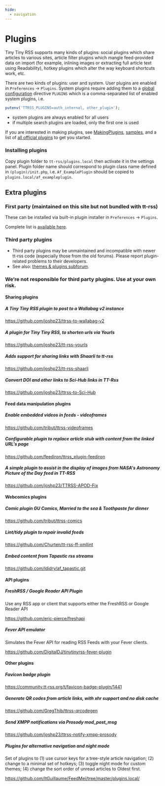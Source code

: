 ```yaml
---
hide:
  - navigation
---
```


# Plugins

Tiny Tiny RSS supports many kinds of plugins: social plugins which share
articles to various sites, article filter plugins which mangle feed-provided
data on import (for example, inlining images or extracting full article text
using Readability), hotkey plugins which alter the way keyboard shortcuts work,
etc.

There are two kinds of plugins: user and system. User plugins are enabled in
`Preferences` &rarr; `Plugins`. System plugins require adding them to a [global
configuration](wiki/GlobalConfig.md) directive <code>PLUGINS</code> which is a
comma-separated list of enabled system plugins, i.e.

```php
putenv('TTRSS_PLUGINS=auth_internal, other_plugin');
```

- system plugins are always enabled for all users
- if multiple search plugins are loaded, only the first one is used

If you are interested in making plugins, see
[MakingPlugins](wiki/MakingPlugins.md),
[samples](https://gitlab.tt-rss.org/tt-rss/tt-rss-samples), and a list of [all
official plugins](https://gitlab.tt-rss.org/tt-rss/plugins) to get you started.

### Installing plugins

Copy plugin folder to ```tt-rss/plugins.local``` then activate it in the
settings panel. Plugin folder name should correspond to plugin class name
defined in ``(plugin)/init.php``, i.e. ``Af_ExamplePlugin`` should be copied to
``plugins.local/af_exampleplugin``.

## Extra plugins

### First party (maintained on this site but not bundled with tt-rss)

These can be installed via built-in plugin installer in `Preferences` &rarr; `Plugins`.

Complete list is [available here](https://gitlab.tt-rss.org/tt-rss/plugins).

### Third party plugins

* Third party plugins may be unmaintained and incompatible with newer tt-rss
  code (especially those from the old forums). Please report plugin-related
  problems to their developers.
* See also: [themes & plugins subforum](https://community.tt-rss.org/c/tiny-tiny-rss/themes-and-plugins/).

### We’re not responsible for third party plugins. Use at your own risk.

#### Sharing plugins

##### A Tiny Tiny RSS plugin to post to a Wallabag v2 instance

https://github.com/joshp23/ttrss-to-wallabag-v2

##### A plugin for Tiny Tiny RSS, to shorten urls via Yourls

https://github.com/joshp23/tt-rss-yourls

##### Adds support for sharing links with Shaarli to tt-rss

https://github.com/joshp23/tt-rss-shaarli

##### Convert DOI and other links to Sci-Hub links in TT-Rss

https://github.com/joshp23/ttrss-to-Sci-Hub

#### Feed data manipulation plugins

##### Enable embedded videos in feeds - videoframes

https://github.com/tribut/ttrss-videoframes

##### Configurable plugin to replace article stub with content from the linked URL's page

https://github.com/feediron/ttrss_plugin-feediron

##### A simple plugin to assist in the display of images from NASA's Astronomy Picture of the Day feed in TT-RSS

https://github.com/joshp23/TTRSS-APOD-Fix

#### Webcomics plugins

##### Comic plugin GU Comics, Married to the sea & Toothpaste for dinner

https://github.com/tribut/ttrss-comics

##### Lint/tidy plugin to repair invalid feeds

https://github.com/Churten/tt-rss-ff-xmllint

##### Embed content from Tapastic rss streams

https://github.com/ldidry/af_tapastic.git

#### API plugins

##### FreshRSS / Google Reader API Plugin

Use any RSS app or client that supports either the FreshRSS or Google Reader API

https://github.com/eric-pierce/freshapi

##### Fever API emulator

Simulates the Fever API for reading RSS Feeds with your Fever clients.

https://github.com/DigitalDJ/tinytinyrss-fever-plugin

#### Other plugins

##### Favicon badge plugin

https://community.tt-rss.org/t/favicon-badge-plugin/1441

##### Generate QR codes from article links, with xhr support and no disk cache

https://github.com/GregThib/ttrss-qrcodegen

##### Send XMPP notifications via Prosody mod_post_msg

https://github.com/joshp23/ttrss-notify-xmpp-prosody

##### Plugins for alternative navigation and night mode

Set of plugins to (1) use cursor keys for a tree-style article navigation; (2) change to a minimal set of hotkeys; (3) toggle night mode for custom themes; (4) change the sort order of unread articles to Oldest first.

https://github.com/ltGuillaume/FeedMei/tree/master/plugins.local/
